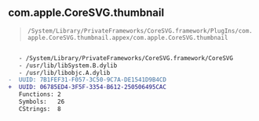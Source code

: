## com.apple.CoreSVG.thumbnail

> `/System/Library/PrivateFrameworks/CoreSVG.framework/PlugIns/com.apple.CoreSVG.thumbnail.appex/com.apple.CoreSVG.thumbnail`

```diff

   - /System/Library/PrivateFrameworks/CoreSVG.framework/CoreSVG
   - /usr/lib/libSystem.B.dylib
   - /usr/lib/libobjc.A.dylib
-  UUID: 7B1FEF31-F057-3C50-9C7A-DE1541D9B4CD
+  UUID: 06785ED4-3F5F-3354-B612-250506495CAC
   Functions: 2
   Symbols:   26
   CStrings:  8

```
